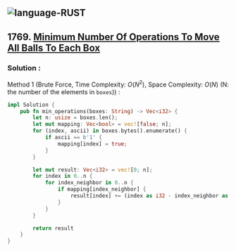 ![language-RUST](https://img.shields.io/badge/RUST-8d4004?style=for-the-badge&logo=RUST)
---

## 1769. [Minimum Number Of Operations To Move All Balls To Each Box](https://leetcode.com/problems/minimum-number-of-operations-to-move-all-balls-to-each-box)

### Solution :

Method 1 (Brute Force, Time Complexity: $O(N^2)$, Space Complexity: $O(N)$ (N: the number of the elements in `boxes`)) :
```rust
impl Solution {
    pub fn min_operations(boxes: String) -> Vec<i32> {
        let n: usize = boxes.len();
        let mut mapping: Vec<bool> = vec![false; n];
        for (index, ascii) in boxes.bytes().enumerate() {
            if ascii == b'1' {
                mapping[index] = true;
            }
        }

        let mut result: Vec<i32> = vec![0; n];
        for index in 0..n {
            for index_neighbor in 0..n {
                if mapping[index_neighbor] {
                    result[index] += (index as i32 - index_neighbor as i32).abs();
                }
            }
        }

        return result
    }
}
```
